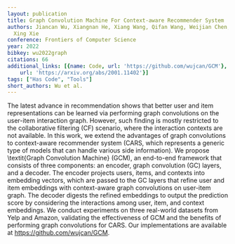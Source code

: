 ```yaml
---
layout: publication
title: Graph Convolution Machine For Context-aware Recommender System
authors: Jiancan Wu, Xiangnan He, Xiang Wang, Qifan Wang, Weijian Chen, Jianxun Lian,
  Xing Xie
conference: Frontiers of Computer Science
year: 2022
bibkey: wu2022graph
citations: 66
additional_links: [{name: Code, url: 'https://github.com/wujcan/GCM'}, {name: Paper,
    url: 'https://arxiv.org/abs/2001.11402'}]
tags: ["Has Code", "Tools"]
short_authors: Wu et al.
---
```

The latest advance in recommendation shows that better user and item
representations can be learned via performing graph convolutions on the
user-item interaction graph. However, such finding is mostly restricted to the
collaborative filtering (CF) scenario, where the interaction contexts are not
available. In this work, we extend the advantages of graph convolutions to
context-aware recommender system (CARS, which represents a generic type of
models that can handle various side information). We propose \textit\{Graph
Convolution Machine\} (GCM), an end-to-end framework that consists of three
components: an encoder, graph convolution (GC) layers, and a decoder. The
encoder projects users, items, and contexts into embedding vectors, which are
passed to the GC layers that refine user and item embeddings with context-aware
graph convolutions on user-item graph. The decoder digests the refined
embeddings to output the prediction score by considering the interactions among
user, item, and context embeddings. We conduct experiments on three real-world
datasets from Yelp and Amazon, validating the effectiveness of GCM and the
benefits of performing graph convolutions for CARS. Our implementations are
available at https://github.com/wujcan/GCM.